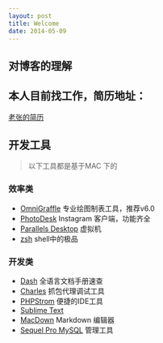 ```yaml
---
layout: post
title: Welcome 
date: 2014-05-09
---
```


## 对博客的理解

## 本人目前找工作，简历地址：
[老张的简历](http://dazhang.deercv.com/) 
 
## 开发工具

> 以下工具都是基于MAC 下的

### 效率类

 * [OmniGraffle](http://www.omnigroup.com/omnigraffle) 专业绘图制表工具，推荐v6.0
 * [PhotoDesk](http://www.photodesk-app.com/) Instagram 客户端，功能齐全
 * [Parallels Desktop](http://www.parallels.com/products/desktop/) 虚拟机
 *  [zsh](http://ohmyz.sh/)	shell中的极品

### 开发类

 * [Dash](http://kapeli.com/dash) 全语言文档手册速查
 * [Charles](http://www.charlesproxy.com/) 抓包代理调试工具
 * [PHPStrom](https://www.jetbrains.com/phpstorm/)  便捷的IDE工具
 * [Sublime Text](http://www.sublimetext.com/)
 * [MacDown](http://macdown.uranusjr.com/)  Markdown 编辑器
 * [Sequel Pro MySQL](http://www.sequelpro.com/) 管理工具



